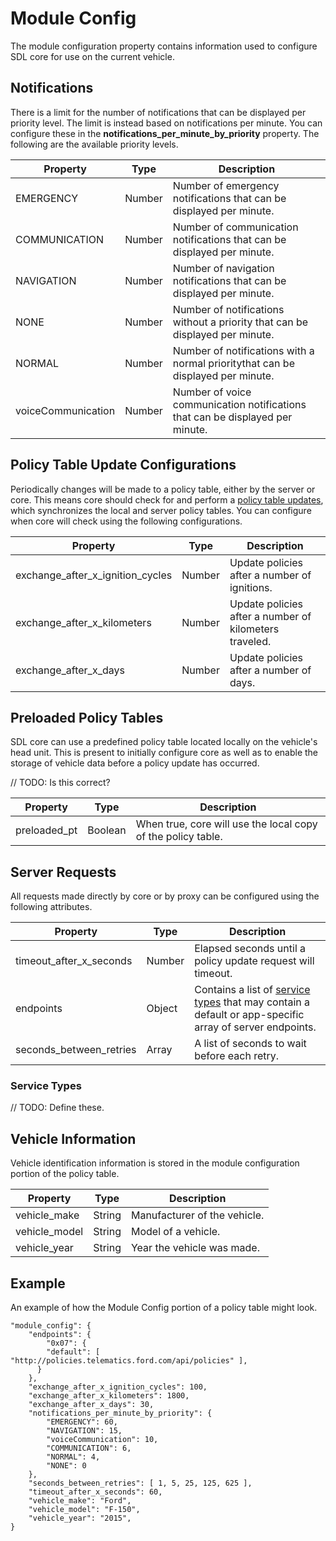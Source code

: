 # Module Config
The module configuration property contains information used to configure SDL core for use on the current vehicle.

## Notifications
There is a limit for the number of notifications that can be displayed per priority level.  The limit is instead based on notifications per minute.  You can configure these in the **notifications_per_minute_by_priority** property.  The following are the available priority levels.

| Property | Type | Description |
| -------- | ---- | ----------- |
| EMERGENCY          | Number | Number of emergency notifications that can be displayed per minute. |
| COMMUNICATION      | Number | Number of communication notifications that can be displayed per minute. |
| NAVIGATION         | Number | Number of navigation notifications that can be displayed per minute. |
| NONE               | Number | Number of notifications without a priority that can be displayed per minute. |
| NORMAL             | Number | Number of notifications with a normal prioritythat can be displayed per minute. |
| voiceCommunication | Number | Number of voice communication notifications that can be displayed per minute. |

<a name="Policy-Table-Update-Configurations"></a>

## Policy Table Update Configurations
Periodically changes will be made to a policy table, either by the server or core.  This means core should check for and perform a [policy table updates](/guides/sdl-server/policy-table-update), which synchronizes the local and server policy tables.  You can configure when core will check using the following configurations.

| Property | Type | Description |
| -------- | ---- | ----------- |
| exchange_after_x_ignition_cycles | Number | Update policies after a number of ignitions. |
| exchange_after_x_kilometers | Number | Update policies after a number of kilometers traveled. |
| exchange_after_x_days | Number | Update policies after a number of days.  |


## Preloaded Policy Tables
SDL core can use a predefined policy table located locally on the vehicle's head unit.  This is present to initially configure core as well as to enable the storage of vehicle data before a policy update has occurred.

// TODO:  Is this correct?

| Property | Type | Description |
| -------- | ---- | ----------- |
| preloaded_pt | Boolean | When true, core will use the local copy of the policy table. |


## Server Requests
All requests made directly by core or by proxy can be configured using the following attributes.

| Property | Type | Description |
| -------- | ---- | ----------- |
| timeout_after_x_seconds | Number | Elapsed seconds until a policy update request will timeout. |
| endpoints | Object | Contains a list of [service types](#Service-Types) that may contain a default or app-specific array of server endpoints. |
| seconds_between_retries | Array | A list of seconds to wait before each retry. |

<a name="Service-Types"></a>

### Service Types
// TODO: Define these.

## Vehicle Information
Vehicle identification information is stored in the module configuration portion of the policy table.

| Property | Type | Description |
| -------- | ---- | ----------- |
| vehicle_make  | String | Manufacturer of the vehicle. |
| vehicle_model | String | Model of a vehicle. |
| vehicle_year  | String | Year the vehicle was made. |


## Example
An example of how the Module Config portion of a policy table might look.

    "module_config": {
        "endpoints": {
            "0x07": {
            "default": [ "http://policies.telematics.ford.com/api/policies" ],
          }
        },
        "exchange_after_x_ignition_cycles": 100,
        "exchange_after_x_kilometers": 1800,
        "exchange_after_x_days": 30,
        "notifications_per_minute_by_priority": {
            "EMERGENCY": 60,
            "NAVIGATION": 15,
            "voiceCommunication": 10,
            "COMMUNICATION": 6,
            "NORMAL": 4,
            "NONE": 0
        },
        "seconds_between_retries": [ 1, 5, 25, 125, 625 ],
        "timeout_after_x_seconds": 60,
        "vehicle_make": "Ford",
        "vehicle_model": "F-150",
        "vehicle_year": "2015",
    }

